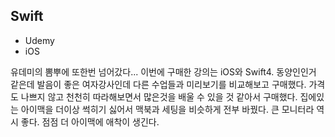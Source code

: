 ## Swift
+ Udemy
+ iOS

유데미의 뽐뿌에 또한번 넘어갔다...
이번에 구매한 강의는 iOS와 Swift4.
동양인인거 같은데 발음이 좋은 여자강사인데 다른 수업들과 미리보기를 비교해보고 구매했다.
가격도 나쁘지 않고 천천히 따라해보면서 많은것을 배울 수 있을 것 같아서 구매했다.
집에있는 아이맥을 더이상 썩히기 싫어서 맥북과 세팅을 비슷하게 전부 바꿨다.
큰 모니터라 역시 좋다.
점점 더 아이맥에 애착이 생긴다.
